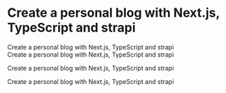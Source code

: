 # Create a personal blog with Next.js,  TypeScript and strapi

Create a personal blog with Next.js, TypeScript and strapi  
Create a personal blog with Next.js, TypeScript and strapi

Create a personal blog with Next.js, TypeScript and strapi

Create a personal blog with Next.js, TypeScript and strapi